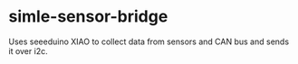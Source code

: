 # simle-sensor-bridge
Uses seeeduino XIAO to collect data from sensors and CAN bus and sends it over i2c.
